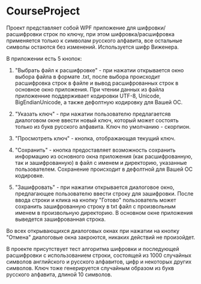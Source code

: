 # CourseProject
Проект представляет собой WPF приложение для шифровки/расшифровки строк по ключу,
при этом шифровка/расшифровка применяется только к символам русского алфавита, все остальные символы остаются без изменений.
Используется шифр Виженера.

В приложении есть 5 кнопок:

1) "Выбрать файл к расшифровке" - при нажатии открывается окно выбора файла в формате .txt,
после выбора происходит расшифровка строк в файле и вывод расшифрованных строк в основное окно приложения.
При чтении данных из файла приложенние поддерживает кодировки UTF-8, Unicode, BigEndianUnicode, а также дефолтную кодировку для Вашей ОС.

2) "Указать ключ" - при нажатии пользователю предлагаетсяв диалоговом окне ввести новый ключ, который может состоять только из букв русского алфавита.
Ключ по умолчанию - скорпион.

3) "Просмотреть ключ" - кнопка, отображающая текущий ключ.

4) "Сохранить" - кнопка предоставляет возможность сохранить информацию из основного окна приложения (как расшифрованную, так и зашифрованную)
в файл с именем и директорию, указанные пользователем.
Сохранение происходит в дефолтной для Вашей ОС кодировке.

5) "Зашифровать" - при нажатии открывается диалоговое окно, предлагающее пользователю ввести строку для зашифровки.
После ввода строки и клика на кнопку "Готово" пользователь может сохранить зашифрованную строку в txt файл с произвольным именем в произвольную директорию.
В основном окне приложения выведется зашифрованная строка.

Во всех открывающихся диалоговых окнах при нажатии на кнопку "Отмена" диалоговые окна закроются, никаких действий не произойдет.

В проекте присутствует тест алгоритма шифровки и последующей расшифровки с использованием строки,
состоящей из 1000 случайных символов английского и русского алфавитов, цифр и некоторых других символов.
Ключ тоже генерируется случайным образом из букв русского алфавита, длиной 10 символов.
